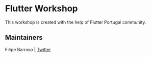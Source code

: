 # Flutter Workshop

This workshop is created with the help of Flutter Portugal community.

## Maintainers

Filipe Barroso | [Twitter](https://twitter.com/ABarroso)